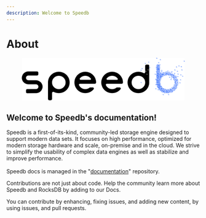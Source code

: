 ```yaml
---
description: Welcome to Speedb
---
```


# About

<figure><img src=".gitbook/assets/OSS-logo.svg" alt=""><figcaption></figcaption></figure>

## Welcome to Speedb's documentation!

Speedb is a first-of-its-kind, community-led storage engine designed to support modern data sets. It focuses on high performance, optimized for modern storage hardware and scale, on-premise and in the cloud. We strive to simplify the usability of complex data engines as well as stabilize and improve performance.\
\
Speedb docs is managed in the "[documentation](https://github.com/speedb-io/documentation)" repository.

Contributions are not just about code. Help the community learn more about Speedb and RocksDB by adding to our Docs.&#x20;

You can contribute by enhancing, fixing issues, and adding new content, by using issues, and pull requests.
